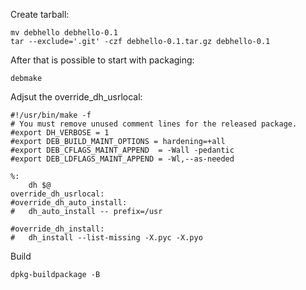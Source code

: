 Create tarball: 
~~~
mv debhello debhello-0.1
tar --exclude='.git' -czf debhello-0.1.tar.gz debhello-0.1
~~~

After that is possible to start with packaging: 
~~~
debmake
~~~

Adjsut the override_dh_usrlocal:
~~~
#!/usr/bin/make -f
# You must remove unused comment lines for the released package.
#export DH_VERBOSE = 1
#export DEB_BUILD_MAINT_OPTIONS = hardening=+all
#export DEB_CFLAGS_MAINT_APPEND  = -Wall -pedantic
#export DEB_LDFLAGS_MAINT_APPEND = -Wl,--as-needed

%:
	dh $@  
override_dh_usrlocal:
#override_dh_auto_install:
#	dh_auto_install -- prefix=/usr

#override_dh_install:
#	dh_install --list-missing -X.pyc -X.pyo
~~~

Build
~~~
dpkg-buildpackage -B
~~~
